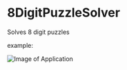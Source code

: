 # 8DigitPuzzleSolver
Solves 8 digit puzzles

example:

![Image of Application](http://image.prntscr.com/image/5ac9b1a4d2f74972bbafc8e3d15ff38c.png)

